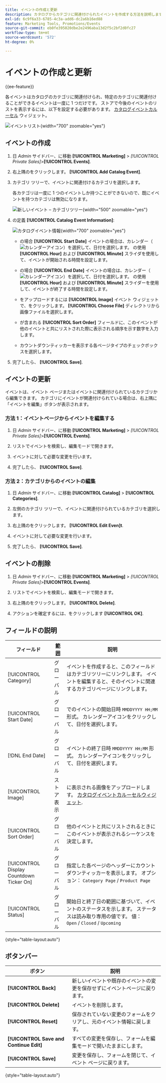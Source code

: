 ```yaml
---
title: イベントの作成と更新
description: カタログからカテゴリに関連付けられたイベントを作成する方法を説明します。
exl-id: 6c9f6a33-6785-4c3a-add6-dc2a6b16ed88
feature: Marketing Tools, Promotions/Events
source-git-commit: eb0fe395020dbe2e2496aba13d2f5c2bf2d0fc27
workflow-type: tm+mt
source-wordcount: '572'
ht-degree: 0%

---
```


# イベントの作成と更新

{{ee-feature}}

各イベントはカタログのカテゴリに関連付けられ、特定のカテゴリに関連付けることができるイベントは一度に 1 つだけです。 ストアで今後のイベントのリストを表示するには、以下を設定する必要があります。 [カタログイベントカルーセル](../content-design/widget-event-carousel.md) ウィジェット。

![イベントリスト](./assets/category-events.png){width="700" zoomable="yes"}

## イベントの作成

1. 日 _Admin_ サイドバー、に移動 **[!UICONTROL Marketing]** > _[!UICONTROL Private Sales]_>**[!UICONTROL Events]**.

1. 右上隅のをクリックします。 **[!UICONTROL Add Catalog Event]**.

1. カテゴリ ツリーで、イベントに関連付けるカテゴリを選択します。

   各カテゴリは一度に 1 つのイベントしか持つことができないので、既にイベントを持つカテゴリは無効になります。

   ![新しいイベント – カテゴリツリー](./assets/catalog-events-category-tree.png){width="500" zoomable="yes"}

1. の定義 **[!UICONTROL Catalog Event Information]**:

   ![カタログイベント情報](./assets/catalog-event-information.png){width="700" zoomable="yes"}

   - の場合 **[!UICONTROL Start Date]** イベントの場合は、カレンダー（![カレンダーアイコン](../assets/icon-calendar.png)）を選択して、日付を選択します。 の使用 **[!UICONTROL Hour]** および **[!UICONTROL Minute]** スライダを使用して、イベントが開始される時間を設定します。

   - の場合 **[!UICONTROL End Date]** イベントの場合は、カレンダー（![カレンダーアイコン](../assets/icon-calendar.png)）を選択して、日付を選択します。 の使用 **[!UICONTROL Hour]** および **[!UICONTROL Minute]** スライダーを使用して、イベントが終了する時間を設定します。

   - をアップロードするには **[!UICONTROL Image]** イベント ウィジェットで、をクリックします。 **[!UICONTROL Choose File]** ディレクトリから画像ファイルを選択します。

   - が含まれる **[!UICONTROL Sort Order]** フィールドに、このイベントが他のイベントと共にリストされた際に表示される順序を示す数字を入力します。

   - カウントダウンティッカーを表示する各ページタイプのチェックボックスを選択します。

1. 完了したら、 **[!UICONTROL Save]**.

## イベントの更新

イベントは、イベント ページまたはイベントに関連付けられているカテゴリから編集できます。 カテゴリにイベントが関連付けられている場合は、右上隅に「イベントを編集」ボタンが表示されます。

### 方法 1：イベントページからイベントを編集する

1. 日 _Admin_ サイドバー、に移動 **[!UICONTROL Marketing]** > _[!UICONTROL Private Sales]_>**[!UICONTROL Events]**.

1. リストでイベントを検索し、編集モードで開きます。

1. イベントに対して必要な変更を行います。

1. 完了したら、 **[!UICONTROL Save]**.

### 方法 2：カテゴリからのイベントの編集

1. 日 _Admin_ サイドバー、に移動 **[!UICONTROL Catalog]** > **[!UICONTROL Categories]**.

1. 左側のカテゴリ ツリーで、イベントに関連付けられているカテゴリを選択します。

1. 右上隅のをクリックします。 **[!UICONTROL Edit Even]t**.

1. イベントに対して必要な変更を行います。

1. 完了したら、 **[!UICONTROL Save]**.

## イベントの削除

1. 日 _Admin_ サイドバー、に移動 **[!UICONTROL Marketing]** > _[!UICONTROL Private Sales]_>**[!UICONTROL Events]**.

1. リストでイベントを検索し、編集モードで開きます。

1. 右上隅のをクリックします。 **[!UICONTROL Delete]**.

1. アクションを確定するには、をクリックします **[!UICONTROL OK]**.

## フィールドの説明

| フィールド | [範囲](../getting-started/websites-stores-views.md#scope-settings) | 説明 |
|--- |--- |--- |
| [!UICONTROL Category] | グローバル | イベントを作成すると、このフィールドはカテゴリツリーにリンクします。 イベントを編集すると、そのイベントに関連するカテゴリページにリンクします。 |
| [!UICONTROL Start Date] | グローバル | でのイベントの開始日時 `MMDDYYYY HH;MM` 形式。 カレンダーアイコンをクリックして、日付を選択します。 |
| [!DNL End Date] | グローバル | イベントの終了日時 `MMDDYYYY HH;MM` 形式。 カレンダーアイコンをクリックして、日付を選択します。 |
| [!UICONTROL Image] | ストア表示 | に表示される画像をアップロードします。 [カタログイベントカルーセルウィジェット](../content-design/widget-event-carousel.md). |
| [!UICONTROL Sort Order] | グローバル | 他のイベントと共にリストされるときにこのイベントが表示されるシーケンスを決定します。 |
| [!UICONTROL Display Countdown Ticker On] | グローバル | 指定した各ページのヘッダーにカウントダウンティッカーを表示します。 オプション： `Category Page` / `Product Page` |
| [!UICONTROL Status] | グローバル | 開始日と終了日の範囲に基づいて、イベントのステータスを示します。 ステータスは読み取り専用の値です。 値： `Open` / `Closed` / `Upcoming` |

{style="table-layout:auto"}

## ボタンバー

| ボタン | 説明 |
|--- |--- |
| **[!UICONTROL Back]** | 新しいイベントや既存のイベントの変更を保存せずにイベントページに戻ります。 |
| **[!UICONTROL Delete]** | イベントを削除します。 |
| **[!UICONTROL Reset]** | 保存されていない変更のフォームをクリアし、元のイベント情報に戻します。 |
| **[!UICONTROL Save and Continue Edit]** | すべての変更を保存し、フォームを編集モードで開いたままにします。 |
| **[!UICONTROL Save]** | 変更を保存し、フォームを閉じて、イベント ページに戻ります。 |

{style="table-layout:auto"}
